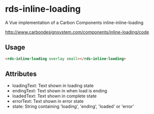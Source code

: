 # rds-inline-loading

A Vue implementation of a Carbon Components inline-inline-loading

http://www.carbondesignsystem.com/components/inline-loading/code

## Usage

```html
<rds-inline-loading overlay small></rds-inline-loading>
```

## Attributes

- loadingText: Text shown in loading state
- endingText: Text shown in when load is ending
- loadedText: Text shown in complete state
- errorText: Text shown in error state
- state: String containing 'loading', 'ending', 'loaded' or 'error'

